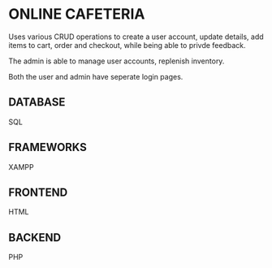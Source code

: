 # ONLINE CAFETERIA

Uses various CRUD operations to create a user account, update details, add items to cart, order and checkout, while being able to privde feedback.

The admin is able to manage user accounts, replenish inventory.

Both the user and admin have seperate login pages.

  ## DATABASE
  SQL
  
  ## FRAMEWORKS
  XAMPP
  
  ## FRONTEND
  HTML
  
  ## BACKEND
  PHP


